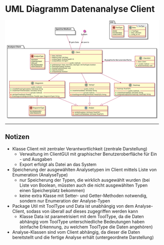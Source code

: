 # UML Diagramm Datenanalyse Client

![Diagram](analyseclient.svg)

---
## Notizen
- Klasse Client mit zentraler Verantwortlichkeit (zentrale Darstellung)
    - Verwaltung im ClientGUI mit graphischer Benutzeroberfläche für Ein - und Ausgaben
    - Export erfolgt als Datei an das System
- Speicherung der ausgewählten Analysetypen im Client mittels Liste von Enumeration (AnalyseType)
    - nur Speicherung der Typen, die wirklich ausgewählt wurden (bei Liste von Boolean, müssten auch die nicht ausgewählten Typen einen Speicherplatz bekommen)
    - keine extra Klasse mit Setter- und Getter-Methoden notwendig, sondern nur Enumeration der Analyse-Typen 
- Package Util mit ToolType und Data ist unabhängig von dem Analyse-Client, sodass von überall auf dieses zugegriffen werden kann
    - Klasse Data ist parametrisiert mit dem ToolType, da die Daten abhängig vom ToolType unterschiedliche Bedeutungen haben (einfache Erkennung, zu welchem ToolType die Daten angehören)
- Analyse-Klassen sind vom Client abhängig, da dieser die Daten bereitstellt und die fertige Analyse erhält (untergeordnete Darstellung)
